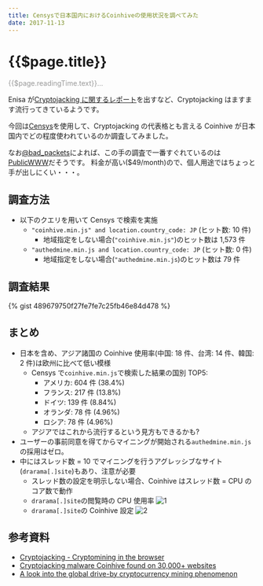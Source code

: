```yaml
---
title: Censysで日本国内におけるCoinhiveの使用状況を調べてみた
date: 2017-11-13
---
```


# {{$page.title}}

<span style="color: #999;">{{$page.readingTime.text}}...</span>

Enisa が[Cryptojacking に関するレポート](https://www.enisa.europa.eu/publications/info-notes/cryptojacking-cryptomining-in-the-browser)を出すなど、Cryptojacking はますます流行ってきているようです。

今回は[Censys](https://www.censys.io/)を使用して、Cryptojacking の代表格とも言える Coinhive が日本国内でどの程度使われているのか調査してみました。

なお[@bad_packets](https://twitter.com/bad_packets)によれば、この手の調査で一番すぐれているのは[PublicWWW](https://publicwww.com/)だそうです。
料金が高い(\$49/month)ので、個人用途ではちょっと手が出しにくい・・・。

## 調査方法

- 以下のクエリを用いて Censys で検索を実施
  - `"coinhive.min.js" and location.country_code: JP` (ヒット数: 10 件)
    - 地域指定をしない場合(`"coinhive.min.js"`)のヒット数は 1,573 件
  - `"authedmine.min.js and location.country_code: JP` (ヒット数: 0 件)
    - 地域指定をしない場合(`"authedmine.min.js`)のヒット数は 79 件

## 調査結果

{% gist 489679750f27fe7fe7c25fb46e84d478 %}

## まとめ

- 日本を含め、アジア諸国の Coinhive 使用率(中国: 18 件、台湾: 14 件、韓国: 2 件)は欧州に比べて低い模様
  - Censys で`coinhive.min.js`で検索した結果の国別 TOP5:
    - アメリカ: 604 件 (38.4%)
    - フランス: 217 件 (13.8%)
    - ドイツ: 139 件 (8.84%)
    - オランダ: 78 件 (4.96%)
    - ロシア: 78 件 (4.96%)
  - アジアではこれから流行するという見方もできるかも?
- ユーザーの事前同意を得てからマイニングが開始される`authedmine.min.js`の採用はゼロ。
- 中にはスレッド数 = 10 でマイニングを行うアグレッシブなサイト(`drarama[.]site`)もあり、注意が必要
  - スレッド数の設定を明示しない場合、Coinhive はスレッド数 = CPU のコア数で動作
  - `drarama[.]site`の閲覧時の CPU 使用率
    ![1](https://user-images.githubusercontent.com/291028/32712866-05509844-c88a-11e7-9885-80b3a739d570.png)
  - `drarama[.]site`の Coinhive 設定
    ![2](https://user-images.githubusercontent.com/291028/32712871-0bc9f47c-c88a-11e7-85d2-a083013f0352.png)

## 参考資料

- [Cryptojacking - Cryptomining in the browser](https://www.enisa.europa.eu/publications/info-notes/cryptojacking-cryptomining-in-the-browser)
- [Cryptojacking malware Coinhive found on 30,000+ websites](https://badpackets.net/cryptojacking-malware-coinhive-found-on-30000-websites/)
- [A look into the global drive-by cryptocurrency mining phenomenon](https://blog.malwarebytes.com/cybercrime/2017/11/a-look-into-the-global-drive-by-cryptocurrency-mining-phenomenon/)
